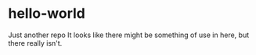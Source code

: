 # hello-world
Just another repo
It looks like there might be something of use in here, but there really isn't.
